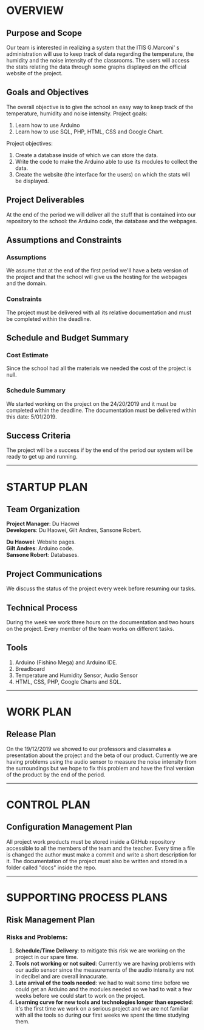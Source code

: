 # OVERVIEW 
## Purpose and Scope
Our team is interested in realizing a system that the ITIS G.Marconi' s administration will use to keep track of data regarding the temperature, the humidity and the noise intensity of the classrooms.
The users will access the stats relating the data through some graphs displayed on the official website of the project.

## Goals and Objectives
The overall objective is to give the school an easy way to keep track of the temperature, humidity and noise intensity.
Project goals:
1. Learn how to use Arduino
2. Learn how to use SQL, PHP, HTML, CSS and Google Chart.

Project objectives:  
1. Create a database inside of which we can store the data.
2. Write the code to make the Arduino able to use its modules to collect the data.
3. Create the website (the interface for the users) on which the stats will be displayed.

## Project Deliverables
At the end of the period we will deliver all the stuff that is contained into our repository to the school: the Arduino code, the database and the webpages.

## Assumptions and Constraints
### Assumptions
We assume that at the end of the first period we'll have a beta version of the project and that the school will give us the hosting for the webpages and the domain.
### Constraints
The project must be delivered with all its relative documentation and must be completed within the deadline.

## Schedule and Budget Summary
### Cost Estimate
Since the school had all the materials we needed  the cost of the project is null.
### Schedule Summary
We started working on the project on the 24/20/2019 and it must be completed within the deadline.
The documentation must be delivered within  this date: 5/01/2019.

## Success Criteria
The project will be a success if by the end of the period our system will be ready to get up and running.
___

# STARTUP PLAN
## Team Organization
**Project Manager**: Du Haowei  
**Developers**: Du Haowei, Gilt Andres, Sansone Robert.    

**Du Haowei**: Website pages.    
**Gilt Andres**: Arduino code.    
**Sansone Robert**: Databases.  


## Project Communications
We discuss the status of the project every week before resuming our tasks.

## Technical Process
During the week we work three hours on the documentation and two hours on the project. 
Every member of the team works on different tasks.  

## Tools
1. Arduino (Fishino Mega) and Arduino IDE.
2. Breadboard
3. Temperature and Humidity Sensor, Audio Sensor
4. HTML, CSS, PHP, Google Charts and SQL.

___

# WORK PLAN
## Release Plan
On the 19/12/2019 we showed to our professors and classmates a presentation about the project and the beta of our product.
Currently we are having problems using the audio sensor to measure the noise intensity from the surroundings but we hope to fix this problem and have the final version of the product by the end of the period.
___

# CONTROL PLAN
## Configuration Management Plan
All project work products must be stored inside a GitHub repository accessible to all the members of the team and the teacher.
Every time a file is changed the author must make a commit and write a short description for it.
The documentation of the project must also be written and stored in a folder called "docs" inside the repo.
___

# SUPPORTING PROCESS PLANS
## Risk Management Plan
### Risks and Problems:
1. **Schedule/Time Delivery**: to mitigate this risk we are working on the project in our spare time.
2. **Tools not working or not suited**: Currently we are having problems with our audio sensor since the measurements of the audio intensity are not in decibel and are overall innacurate.
3. **Late arrival of the tools needed**: we had to wait some time before we could get an Arduino and the modules needed so we had to wait a few weeks before we could start to work on the project.
4. **Learning curve for new tools and technologies longer than expected**: it's the first time we work on a serious project and we are not familiar with all the tools so during our first weeks we spent the time studying them.
